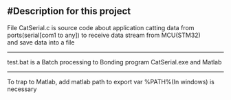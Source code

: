 #Description for this project
--------------------------------  

File CatSerial.c is source code about application catting data from ports(serial[com1 to any]) to receive data stream from MCU(STM32)  
and save data into a file

--------------------------------
  
test.bat is a Batch processing to Bonding program CatSerial.exe and Matlab  

--------------------------------
To trap to Matlab, add matlab path to export var %PATH%(In windows) is necessary
